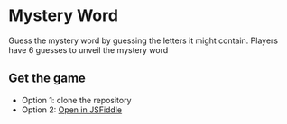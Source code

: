 # Mystery Word
Guess the mystery word by guessing the letters it might contain. Players have 6 guesses to unveil the mystery word

## Get the game
- Option 1: clone the repository
- Option 2: [Open in JSFiddle](https://jsfiddle.net/Dory/nvd53c7m/)

